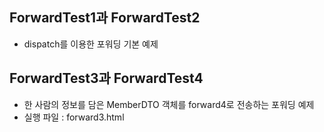 ## ForwardTest1과 ForwardTest2
- dispatch를 이용한 포워딩 기본 예제

## ForwardTest3과 ForwardTest4
- 한 사람의 정보를 담은 MemberDTO 객체를 forward4로 전송하는 포워딩 예제
- 실행 파일 : forward3.html